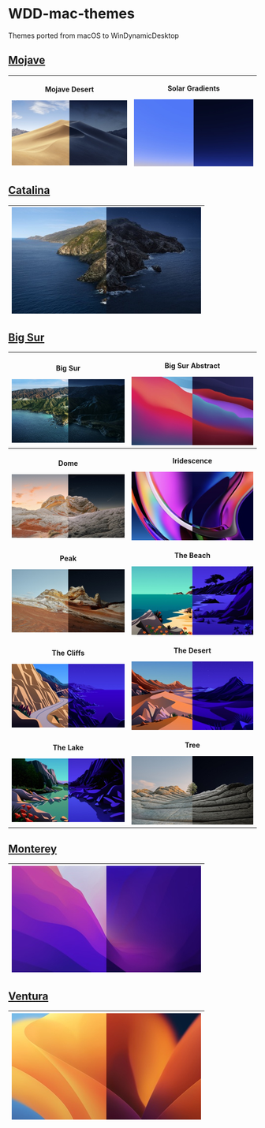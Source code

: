# WDD-mac-themes
Themes ported from macOS to WinDynamicDesktop

## [Mojave](https://github.com/t1m0thyj/WDD-mac-themes/releases/tag/mojave)

| <p>**Mojave Desert**</p> [![Mojave Desert](images/Mojave_Desert.jpg)](https://github.com/t1m0thyj/WDD-mac-themes/releases/download/mojave/Mojave_Desert.ddw) | <p>**Solar Gradients**</p> [![Solar Gradients](images/Solar_Gradients.jpg)](https://github.com/t1m0thyj/WDD-mac-themes/releases/download/mojave/Solar_Gradients.ddw) |
| :---: | :---: |

## [Catalina](https://github.com/t1m0thyj/WDD-mac-themes/releases/tag/catalina)

| [![Catalina](images/Catalina.jpg)](https://github.com/t1m0thyj/WDD-mac-themes/releases/download/catalina/Catalina.ddw) |
| :---: |

## [Big Sur](https://github.com/t1m0thyj/WDD-mac-themes/releases/tag/big-sur)

| <p>**Big Sur**</p> [![Big Sur](images/Big_Sur.jpg)](https://github.com/t1m0thyj/WDD-mac-themes/releases/download/big-sur/Big_Sur.ddw) | <p>**Big Sur Abstract**</p> [![Big Sur Abstract](images/Big_Sur_Abstract.jpg)](https://github.com/t1m0thyj/WDD-mac-themes/releases/download/big-sur/Big_Sur_Abstract_2.ddw) |
| :---: | :---: |
| <p>**Dome**</p> [![Dome](images/Dome.jpg)](https://github.com/t1m0thyj/WDD-mac-themes/releases/download/big-sur/Dome.ddw) | <p>**Iridescence**</p> [![Iridescence](images/Iridescence.jpg)](https://github.com/t1m0thyj/WDD-mac-themes/releases/download/big-sur/Iridescence.ddw) |
| <p>**Peak**</p> [![Peak](images/Peak.jpg)](https://github.com/t1m0thyj/WDD-mac-themes/releases/download/big-sur/Peak.ddw) | <p>**The Beach**</p> [![The Beach](images/The_Beach.jpg)](https://github.com/t1m0thyj/WDD-mac-themes/releases/download/big-sur/The_Beach.ddw) |
| <p>**The Cliffs**</p> [![The Cliffs](images/The_Cliffs.jpg)](https://github.com/t1m0thyj/WDD-mac-themes/releases/download/big-sur/The_Cliffs.ddw) | <p>**The Desert**</p> [![The Desert](images/The_Desert.jpg)](https://github.com/t1m0thyj/WDD-mac-themes/releases/download/big-sur/The_Desert.ddw) |
| <p>**The Lake**</p> [![The Lake](images/The_Lake.jpg)](https://github.com/t1m0thyj/WDD-mac-themes/releases/download/big-sur/The_Lake.ddw) | <p>**Tree**</p> [![Tree](images/Tree.jpg)](https://github.com/t1m0thyj/WDD-mac-themes/releases/download/big-sur/Tree.ddw) |

## [Monterey](https://github.com/t1m0thyj/WDD-mac-themes/releases/tag/monterey)

| [![Monterey Abstract](images/Monterey_Abstract.jpg)](https://github.com/t1m0thyj/WDD-mac-themes/releases/download/monterey/Monterey_Abstract.ddw) |
| :---: |

## [Ventura](https://github.com/t1m0thyj/WDD-mac-themes/releases/tag/ventura)

| [![Ventura Abstract](images/Ventura_Abstract.jpg)](https://github.com/t1m0thyj/WDD-mac-themes/releases/download/ventura/Ventura_Abstract.ddw) |
| :---: |
